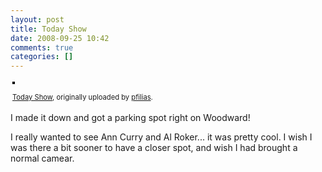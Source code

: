 ```yaml
---
layout: post
title: Today Show
date: 2008-09-25 10:42
comments: true
categories: []
---
```

<div style="text-align: left; padding: 3px;"><a title="photo sharing" href="http://www.flickr.com/photos/pfilias/2887850610/"><img style="border: solid 2px #000000;" src="http://farm4.static.flickr.com/3233/2887850610_60362eb682.jpg" alt="" /></a>

<span style="font-size: 0.8em; margin-top: 0px;"><a href="http://www.flickr.com/photos/pfilias/2887850610/">Today Show</a>, originally uploaded by <a href="http://www.flickr.com/people/pfilias/">pfilias</a>.</span></div>
I made it down and got a parking spot right on Woodward!

I really wanted to see Ann Curry and Al Roker... it was pretty cool. I wish I was there a bit sooner to have a closer spot, and wish I had brought a normal camear.
